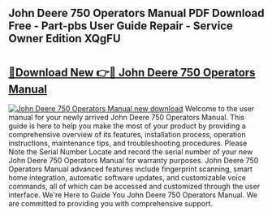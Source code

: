 ## John Deere 750 Operators Manual PDF Download Free - Part-pbs User Guide Repair - Service Owner Edition XQgFU

# <h2><a href="http://bc20022.oget.top/?id=John+Deere+750+Operators+Manual">🔗Download New 👉🔴 John Deere 750 Operators Manual</a></h2>

[![John Deere 750 Operators Manual new download](https://i.imgur.com/5g1atiW.png)](http://bc20022.oget.top/?id=John+Deere+750+Operators+Manual)
Welcome to the user manual for your newly arrived John Deere 750 Operators Manual. This guide is here to help you make the most of your product by providing a comprehensive overview of its features, installation process, operation instructions, maintenance tips, and troubleshooting procedures. Please Note the Serial Number Locate and record the serial number of your new John Deere 750 Operators Manual for warranty purposes. John Deere 750 Operators Manual advanced features include fingerprint scanning, smart home integration, automatic software updates, and customizable voice commands, all of which can be accessed and customized through the user interface. We're Here to Guide You John Deere 750 Operators Manual. We are committed to providing you with comprehensive support.
